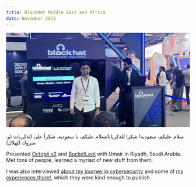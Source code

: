 ```yaml
---
title: BlackHat Middle East and Africa
date: November 2023
---
```


![Presenting in Riyadh](assets/meapresentation.jpeg "Presenting in Riyadh")

.سلام عليكم، سعوديه!
شكرا للذكرياتالسلام عليكم، يا سعودية. شكراً على الذكريات
(و مبروك للهلال)

Presented [Octopii v2](https://blackhatmea.com/session/octopii-ai-powered-personal-identifiable-information-pii-scanner) and [BucketLoot](https://github.com/redhuntlabs/bucketloot) with Umair in Riyadh, Saudi Arabia. Met tons of people, learned a myriad of new stuff from them.

I was also interviewed [about my journey in cybersecurity](https://insights.blackhatmea.com/look-the-other-way/) and some of [my experiences there!](https://insights.blackhatmea.com/what-you-loved-about-black-hat-mea-2023/), which they were kind enough to publish.
